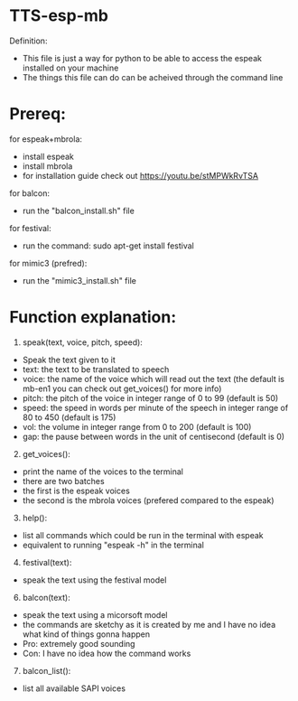 # TTS-esp-mb
Definition:
- This file is just a way for python to be able to access the espeak installed on your machine 
- The things this file can do can be acheived through the command line

# Prereq:

for espeak+mbrola:
- install espeak
- install mbrola
- for installation guide check out <https://youtu.be/stMPWkRvTSA>

for balcon:
- run the "balcon_install.sh" file

for festival:
- run the command: sudo apt-get install festival

for mimic3 (prefred):
- run the "mimic3_install.sh" file


# Function explanation:

1. speak(text, voice, pitch, speed):
  - Speak the text given to it
  - text: the text to be translated to speech
  - voice: the name of the voice which will read out the text
    (the default is mb-en1 you can check out get_voices() for more info)
  - pitch: the pitch of the voice in integer range of 0 to 99 (default is 50)
  - speed: the speed in words per minute of the speech in integer range of 80 to 450 (default is 175)
  - vol: the volume in integer range from 0 to 200 (default is 100)
  - gap: the pause between words in the unit of centisecond (default is 0)

2. get_voices():
  - print the name of the voices to the terminal
  - there are two batches 
  - the first is the espeak voices
  - the second is the mbrola voices (prefered compared to the espeak)

3. help():
  - list all commands which could be run in the terminal with espeak
  - equivalent to running "espeak -h" in the terminal

4. festival(text):
  - speak the text using the festival model

6. balcon(text):
  - speak the text using a micorsoft model
  - the commands are sketchy as it is created by me and I have no idea what kind of things gonna happen
  - Pro: extremely good sounding
  - Con: I have no idea how the command works

7. balcon_list():
  - list all available SAPI voices
